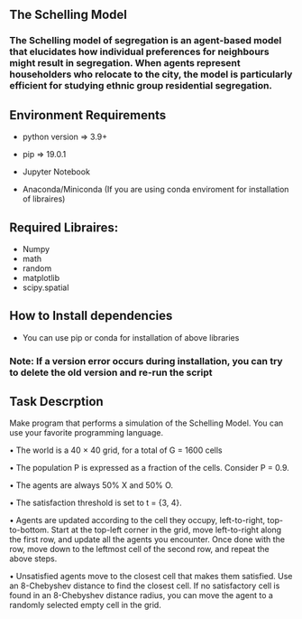## The Schelling Model
### The Schelling model of segregation is an agent-based model that elucidates how individual preferences for neighbours might result in segregation. When agents represent householders who relocate to the city, the model is particularly efficient for studying ethnic group residential segregation. 


## Environment Requirements

* python version => 3.9+

* pip => 19.0.1
* Jupyter Notebook
* Anaconda/Miniconda (If you are using conda enviroment for installation of libraires)

## Required Libraires:

* Numpy
* math
* random
* matplotlib
* scipy.spatial 

## How to Install dependencies 

* You can use pip or conda for installation of above libraries

### Note: If a version error occurs during installation, you can try to delete the old version and re-run the script

## Task Descrption

Make program that performs a simulation of the Schelling Model. You can use your favorite programming
language.

• The world is a 40 × 40 grid, for a total of G = 1600 cells

• The population P is expressed as a fraction of the cells. Consider P = 0.9.

• The agents are always 50% X and 50% O.

• The satisfaction threshold is set to t = {3, 4}.

• Agents are updated according to the cell they occupy, left-to-right, top-to-bottom. Start at
the top-left corner in the grid, move left-to-right along the first row, and update all the agents
you encounter. Once done with the row, move down to the leftmost cell of the second row,
and repeat the above steps.

• Unsatisfied agents move to the closest cell that makes them satisfied. Use an 8-Chebyshev
distance to find the closest cell. If no satisfactory cell is found in an 8-Chebyshev distance
radius, you can move the agent to a randomly selected empty cell in the grid.
